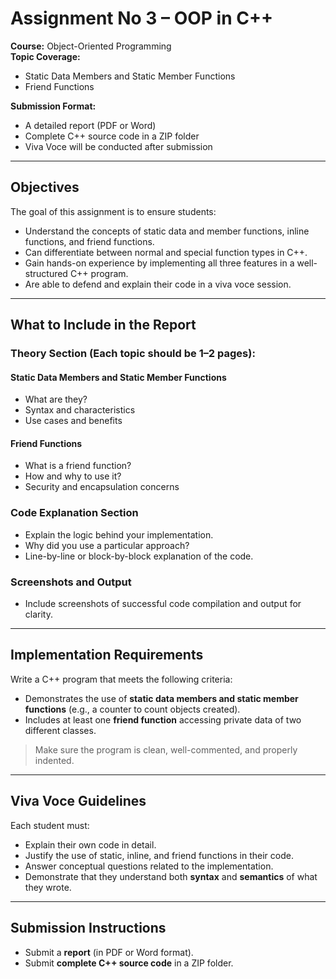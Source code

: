 # Assignment No 3 – OOP in C++

**Course:** Object-Oriented Programming  
**Topic Coverage:**
- Static Data Members and Static Member Functions  
- Friend Functions  

**Submission Format:**
- A detailed report (PDF or Word)  
- Complete C++ source code in a ZIP folder  
- Viva Voce will be conducted after submission  

---

##  Objectives

The goal of this assignment is to ensure students:

- Understand the concepts of static data and member functions, inline functions, and friend functions.  
- Can differentiate between normal and special function types in C++.  
- Gain hands-on experience by implementing all three features in a well-structured C++ program.  
- Are able to defend and explain their code in a viva voce session.  

---

##  What to Include in the Report

### Theory Section (Each topic should be 1–2 pages):

#### Static Data Members and Static Member Functions
- What are they?  
- Syntax and characteristics  
- Use cases and benefits  

#### Friend Functions
- What is a friend function?  
- How and why to use it?  
- Security and encapsulation concerns  

### Code Explanation Section
- Explain the logic behind your implementation.  
- Why did you use a particular approach?  
- Line-by-line or block-by-block explanation of the code.  

### Screenshots and Output
- Include screenshots of successful code compilation and output for clarity.  

---

##  Implementation Requirements

Write a C++ program that meets the following criteria:

- Demonstrates the use of **static data members and static member functions** (e.g., a counter to count objects created).  
- Includes at least one **friend function** accessing private data of two different classes.  

>  Make sure the program is clean, well-commented, and properly indented.

---

##  Viva Voce Guidelines

Each student must:

- Explain their own code in detail.  
- Justify the use of static, inline, and friend functions in their code.  
- Answer conceptual questions related to the implementation.  
- Demonstrate that they understand both **syntax** and **semantics** of what they wrote.  

---

##  Submission Instructions

- Submit a **report** (in PDF or Word format).  
- Submit **complete C++ source code** in a ZIP folder.  

